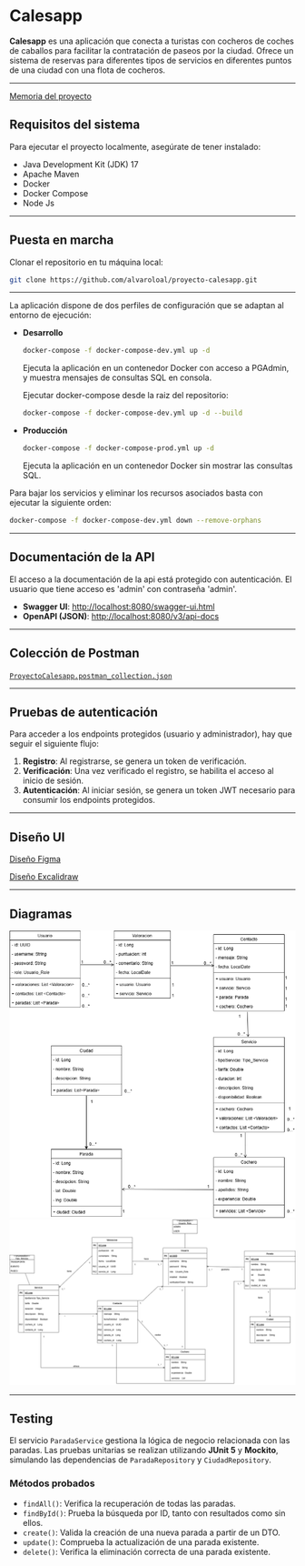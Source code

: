 # Calesapp

**Calesapp** es una aplicación que conecta a turistas con cocheros de coches de caballos para facilitar la contratación de paseos por la ciudad. Ofrece un sistema de reservas para diferentes tipos de servicios en diferentes puntos de una ciudad con una flota de cocheros.

---
[Memoria del proyecto](docs/MemoriaPDAM-ÁlvaroLorenteAlmán.pdf)


## Requisitos del sistema

Para ejecutar el proyecto localmente, asegúrate de tener instalado:

- Java Development Kit (JDK) 17  
- Apache Maven  
- Docker  
- Docker Compose  
- Node Js

---

## Puesta en marcha

Clonar el repositorio en tu máquina local:
```bash
git clone https://github.com/alvaroloal/proyecto-calesapp.git
```
---

La aplicación dispone de dos perfiles de configuración que se adaptan al entorno de ejecución:

- **Desarrollo**
  ```bash
  docker-compose -f docker-compose-dev.yml up -d
  ```
  Ejecuta la aplicación en un contenedor Docker con acceso a PGAdmin, y muestra mensajes de consultas SQL en consola.

   Ejecutar docker-compose desde la raiz del repositorio:
  ```bash
  docker-compose -f docker-compose-dev.yml up -d --build
  ```
   
- **Producción**
  ```bash
  docker-compose -f docker-compose-prod.yml up -d
  ```
  Ejecuta la aplicación en un contenedor Docker sin mostrar las consultas SQL.


Para bajar los servicios y eliminar los recursos asociados basta con ejecutar la siguiente orden:
```bash
docker-compose -f docker-compose-dev.yml down --remove-orphans
```

---

## Documentación de la API
El acceso a la documentación de la api está protegido con autenticación. El usuario que tiene acceso es 'admin' con contraseña 'admin'.
- **Swagger UI**: [http://localhost:8080/swagger-ui.html](http://localhost:8080/swagger-ui.html)  
- **OpenAPI (JSON)**: [http://localhost:8080/v3/api-docs](http://localhost:8080/v3/api-docs)

---

## Colección de Postman

[`ProyectoCalesapp.postman_collection.json`](docs/ProyectoCalesapp.postman_collection.json)

---

## Pruebas de autenticación

Para acceder a los endpoints protegidos (usuario y administrador), hay que seguir el siguiente flujo:

1. **Registro**: Al registrarse, se genera un token de verificación.
2. **Verificación**: Una vez verificado el registro, se habilita el acceso al inicio de sesión.
3. **Autenticación**: Al iniciar sesión, se genera un token JWT necesario para consumir los endpoints protegidos.

---

## Diseño UI

[Diseño Figma](https://www.figma.com/design/j4B1QGaIhNnBDOHB3CKBqm/Calesa?node-id=0-1&t=THystnwQQcP75NMc-1)

[Diseño Excalidraw](https://excalidraw.com/#json=j7m9msPvdRWd-6Zuf8EvS,B9joBmUKhWV5y1Oaw0Jw9g)

---

## Diagramas

![Modelo de datos](docs/diagrama-clases-dominio.drawio.png)
![Diagrama entidad - relación](docs/diagrama-entidad-relacion.drawio.png)


---

## Testing

El servicio `ParadaService` gestiona la lógica de negocio relacionada con las paradas. Las pruebas unitarias se realizan utilizando **JUnit 5** y **Mockito**, simulando las dependencias de `ParadaRepository` y `CiudadRepository`.

### Métodos probados

- `findAll()`: Verifica la recuperación de todas las paradas.
- `findById()`: Prueba la búsqueda por ID, tanto con resultados como sin ellos.
- `create()`: Valida la creación de una nueva parada a partir de un DTO.
- `update()`: Comprueba la actualización de una parada existente.
- `delete()`: Verifica la eliminación correcta de una parada existente.



